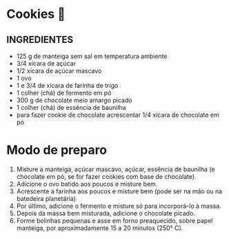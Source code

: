 # Cookies :cookie:



## INGREDIENTES 

- 125 g de manteiga sem sal em temperatura ambiente
- 3/4 xícara de açúcar
- 1/2 xícara de açúcar mascavo
- 1 ovo
- 1 e 3/4 de xícara de farinha de trigo
- 1 colher (chá) de fermento em pó
- 300 g de chocolate meio amargo picado
- 1 colher (chá) de essência de baunilha
- para fazer cookie de chocolate acrescentar 1/4 xícara de chocolate em pó



# Modo de preparo

1. Misture a manteiga, açúcar mascavo, açúcar, essência de baunilha (e chocolate em pó, se for fazer cookies com base de chocolate).
2. Adicione o ovo batido aos poucos e misture bem.
3. Acrescente a farinha aos poucos e misture bem (pode ser na mão ou na batedeira planetária)
4. Por último, adicione o fermento e misture só para incorporá-lo à massa.
5. Depois da massa bem misturada, adicione o chocolate picado.
6. Forme bolinhas pequenas e asse em forno preaquecido, sobre papel manteiga, por aproximadamente 15 a 20 minutos (250° C).

